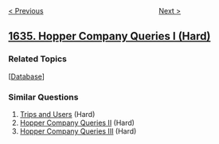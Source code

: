 <!--|This file generated by command(leetcode description); DO NOT EDIT.    |-->
<!--+----------------------------------------------------------------------+-->
<!--|@author    openset <openset.wang@gmail.com>                           |-->
<!--|@link      https://github.com/openset                                 |-->
<!--|@home      https://github.com/openset/leetcode                        |-->
<!--+----------------------------------------------------------------------+-->

[< Previous](../add-two-polynomials-represented-as-linked-lists "Add Two Polynomials Represented as Linked Lists")
　　　　　　　　　　　　　　　　
[Next >](../sort-array-by-increasing-frequency "Sort Array by Increasing Frequency")

## [1635. Hopper Company Queries I (Hard)](https://leetcode.com/problems/hopper-company-queries-i "Hopper 公司查询 I")



### Related Topics
  [[Database](../../tag/database/README.md)]

### Similar Questions
  1. [Trips and Users](../trips-and-users) (Hard)
  1. [Hopper Company Queries II](../hopper-company-queries-ii) (Hard)
  1. [Hopper Company Queries III](../hopper-company-queries-iii) (Hard)
